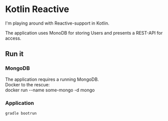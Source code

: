 # Kotlin Reactive
I'm playing around with Reactive-support in Kotlin.  

The application uses MonoDB for storing Users and presents a REST-API for access.

## Run it
### MongoDB
The application requires a running MongoDB.  
Docker to the rescue:  
    docker run --name some-mongo -d mongo

### Application
    gradle bootrun 
